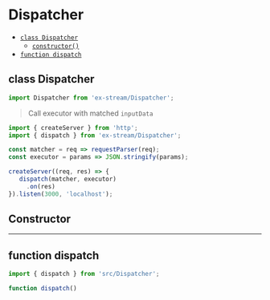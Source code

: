 # Dispatcher

- [`class Dispatcher`](#class-dispatcher)
  - [`constructor()`](#dispatcher-constructor-constructor)
- [`function dispatch`](#function-dispatch)

<a id="class-dispatcher"></a><h2>class Dispatcher</h2>
``` javascript
import Dispatcher from 'ex-stream/Dispatcher';
```
> Call executor with matched `inputData`



``` javascript
import { createServer } from 'http';
import { dispatch } from 'ex-stream/Dispatcher';

const matcher = req => requestParser(req);
const executor = params => JSON.stringify(params);

createServer((req, res) => {
   dispatch(matcher, executor)
     .on(res)
}).listen(3000, 'localhost');
```



<h2>Constructor</h2>
<a id="dispatcher-constructor-constructor"></a>


---

<a id="function-dispatch"></a><h2>function dispatch</h2>
``` javascript
import { dispatch } from 'src/Dispatcher';
```
``` javascript
function dispatch()
```
